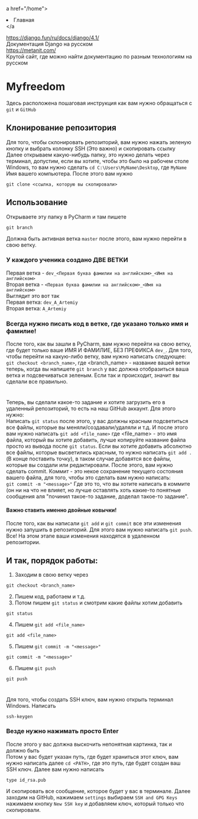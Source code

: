 a href="/home"><li><i class="fas fa-home"></i>Главная</li></a

https://django.fun/ru/docs/django/4.1/  
Документация Django на русском  
https://metanit.com/  
Крутой сайт, где можно найти документацию по разным технологиям на русском

# Myfreedom

Здесь расположена пошаговая инструкция как вам нужно обращаться с `git` и `GitHub`

## Клонирование репозитория
Для того, чтобы склонировать репозиторий, вам нужно нажать зеленую кнопку и выбрать колонку SSH (Это важно) и скопировать ссылку  
Далее открываем какую-нибудь папку, это нужно делать через терминал, допустим, если вы хотите, чтобы это было на рабочем столе Windows, то вам нужно сделать `cd C:\Users\MyName\Desktop`, где `MyName` Имя вашего компьютера.
После этого вам нужно 

```
git clone <ссылка, которую вы скопировали>
```

## Использование
Открываете эту папку в PyCharm и там пишете 

```
git branch
```
Должна быть активная ветка `master` после этого, вам нужно перейти в свою ветку.
### У каждого ученика создано ДВЕ ВЕТКИ
Первая ветка - `dev_<Первая буква фамилии на английском>_<Имя на английском>`  
Вторая ветка - `<Первая буква фамилии на английском>_<Имя на английском>`  
Выглядит это вот так  
Первая ветка: `dev_A_Artemiy`   
Вторая ветка: `A_Artemiy`  
### Всегда нужно писать код в ветке, где указано только имя и фамилие!
После того, как вы зашли в PyCharm, вам нужно перейти на свою ветку, где будет только ваше ИМЯ И ФАМИЛИЕ, БЕЗ ПРЕФИКСА `dev_`. Для того, чтобы перейти на какую-либо ветку, вам нужно написать следующее:  
`git checkout <branch_name>`, где <branch_name> - название вашей ветки
теперь, когда вы напишете `git branch` у вас должна отобразиться ваша ветка и подсвечиваться зеленым. Если так и происходит, значит вы сделали все правильно. 
#
Теперь, вы сделали какое-то задание и хотите загрузить его в удаленный репозиторий, то есть на наш GitHub аккаунт. Для этого нужно:  
Написать `git status` после этого, у вас должны красным подсветиться все файлы, которые вы меняли/создавали/удаляли и т.д. И после этого вам нужно написать `git add <file_name>` где <file_name> - это имя файла,  который вы хотите добавить, лучше копируйте название файла просто из вывода после `git status`. Если вы хотите добавить абсолютно все файлы, которые высветились красным, то нужно написать `git add .` (В конце поставить точку), в таком случае добавятся все файлы, которые вы создали или редактировали. После этого, вам нужно сделать commit. Коммит - это некое сохранение текущего состояния вашего файла, для того, чтобы это сделать вам нужно написать:  
`git commit -m "<message>"` Где <message> это то, что вы хотите написать в коммите (он ни на что не влияет, но лучше оставлять хоть какие-то понятные сообщения аля "починил такое-то задание, доделал такое-то задание".
#### Важно ставить именно двойные ковычки!
После того, как вы написали `git add` и `git commit` все эти изменения нужно запушить в репозиторий. Для этого вам нужно написать `git push`. Все! На этом этапе ваши изменения находятся в удаленном репозитории.
## И так, порядок работы:
1. Заходим в свою ветку через 
```
git checkout <branch_name>
``` 
2. Пишем код, работаем и т.д.
3. Потом пишем `git status` и смотрим какие файлы хотим добавить
```
git status
```
4. Пишем `git add <file_name>`
```
git add <file_name>
```
5. Пишем `git commit -m "<message>"`
```
git commit -m "<message>"
```
6. Пишем `git push`
```
git push
```
#
Для того, чтобы создать SSH ключ, вам нужно открыть терминал Windows. Написать
```
ssh-keygen
```
### Везде нужно нажимать просто Enter  
После этого у вас должна выскочить непонятная картинка, так и должно быть  
Потом у вас будет указан путь, где будет храниться этот ключ, вам нужно написать далее 
`cd <PATH>`, где <PATH> это путь, где будет создан ваш SSH ключ. Далее вам нужно написать
```
type id_rsa.pub
``` 
И скопировать все сообщение, которое будет у вас в терминале.
Далее заходим на GitHub, нажимаем `settings`  выбираем `SSH and GPG Keys`
нажимаем кнопку `New SSH key` и добавляем ключ, который только что скопировали.
